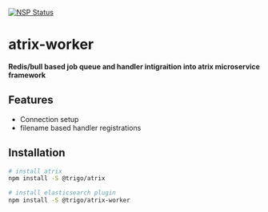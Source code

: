 [![NSP Status](https://nodesecurity.io/orgs/trigo-gmbh/projects/da4bbc29-c02c-4cbb-a25f-33ba471797cf/badge)](https://nodesecurity.io/orgs/trigo-gmbh/projects/da4bbc29-c02c-4cbb-a25f-33ba471797cf)

# atrix-worker

**Redis/bull based job queue and handler intigraition into atrix microservice framework**

## Features

* Connection setup
* filename based handler registrations

## Installation

```bash
# install atrix
npm install -S @trigo/atrix

# install elasticsearch plugin
npm install -S @trigo/atrix-worker

```



